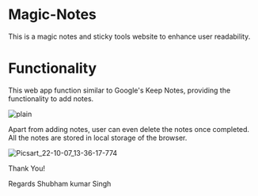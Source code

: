 # Magic-Notes

This is a magic notes and sticky tools website to enhance user readability.

# Functionality

This web app function similar to Google's Keep Notes, providing the functionality to add notes.

![plain](https://user-images.githubusercontent.com/74847740/194505971-ecd09489-e966-42b7-bff9-2f559d5dfe44.png)

Apart from adding notes, user can even delete the notes once completed. All the notes are stored in local storage of the browser.

![Picsart_22-10-07_13-36-17-774](https://user-images.githubusercontent.com/74847740/194506263-74439d6c-b939-45af-803b-09a65e35349d.png)

Thank You!

Regards
Shubham kumar Singh
